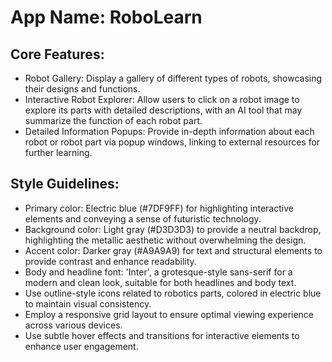 # **App Name**: RoboLearn

## Core Features:

- Robot Gallery: Display a gallery of different types of robots, showcasing their designs and functions.
- Interactive Robot Explorer: Allow users to click on a robot image to explore its parts with detailed descriptions, with an AI tool that may summarize the function of each robot part.
- Detailed Information Popups: Provide in-depth information about each robot or robot part via popup windows, linking to external resources for further learning.

## Style Guidelines:

- Primary color: Electric blue (#7DF9FF) for highlighting interactive elements and conveying a sense of futuristic technology.
- Background color: Light gray (#D3D3D3) to provide a neutral backdrop, highlighting the metallic aesthetic without overwhelming the design.
- Accent color: Darker gray (#A9A9A9) for text and structural elements to provide contrast and enhance readability.
- Body and headline font: 'Inter', a grotesque-style sans-serif for a modern and clean look, suitable for both headlines and body text.
- Use outline-style icons related to robotics parts, colored in electric blue to maintain visual consistency.
- Employ a responsive grid layout to ensure optimal viewing experience across various devices.
- Use subtle hover effects and transitions for interactive elements to enhance user engagement.